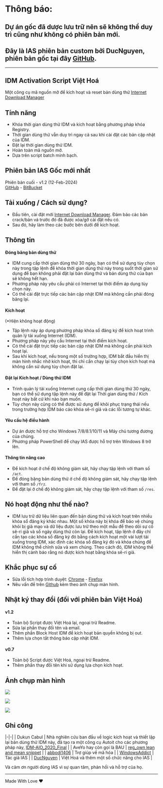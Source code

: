 # Thông báo:

## Dự án gốc đã dược lưu trữ nên sẽ không thể duy trì cũng như không có phiên bản mới.
## Đây là IAS phiên bản custom bởi DucNguyen, phiên bản gốc tại đây [GitHub](https://github.com/WindowsAddict/IDM-Activation-Script).

------------------------------------------------------------------------

## IDM Activation Script Việt Hoá

Một công cụ mã nguồn mở để kích hoạt và reset bản dùng thử [Internet Download Manager](https://www.internetdownloadmanager.com/)

## Tính năng

-   Khóa thời gian dùng thử IDM và kích hoạt bằng phương pháp khóa Registry.
-   Thời gian dùng thử vẫn duy trì ngay cả sau khi cài đặt các bản cập nhật của IDM.
-   Đặt lại thời gian dùng thử IDM.
-   Hoàn toàn mã nguồn mở.
-   Dựa trên script batch minh bạch.

## Phiên bản IAS Gốc mới nhất

Phiên bản cuối - v1.2 (12-Feb-2024)\
[GitHub](https://github.com/WindowsAddict/IDM-Activation-Script) - [BitBucket](https://bitbucket.org/WindowsAddict/idm-activation-script/)

## Tải xuống / Cách sử dụng?

-   Đầu tiên, cài đặt mới [Internet Download Manager](https://www.internetdownloadmanager.com/). Đảm bảo các bản crack/bản vá trước đó đã được xóa/gỡ cài đặt nếu có.
-   Sau đó, hãy làm theo các bước bên dưới để kích hoạt.

## Thông tin

#### Đóng băng bản dùng thử

-   IDM cung cấp thời gian dùng thử 30 ngày, bạn có thể sử dụng tùy chọn này trong tập lệnh để khóa thời gian dùng thử này trong suốt thời gian sử dụng để bạn không phải đặt lại bản dùng thử và bản dùng thử của bạn sẽ không hết hạn.
-   Phương pháp này yêu cầu phải có Internet tại thời điểm áp dụng tùy chọn này.
-   Có thể cài đặt trực tiếp các bản cập nhật IDM mà không cần phải đóng băng lại.

#### Kích hoạt

(\*Hiện không hoạt động)

-   Tập lệnh này áp dụng phương pháp khóa sổ đăng ký để kích hoạt trình quản lý tải xuống Internet (IDM).
-   Phương pháp này yêu cầu Internet tại thời điểm kích hoạt.
-   Có thể cài đặt trực tiếp các bản cập nhật IDM mà không cần phải kích hoạt lại.
-   Sau khi kích hoạt, nếu trong một số trường hợp, IDM bắt đầu hiển thị màn hình nhắc nhở kích hoạt, thì chỉ cần chạy lại tùy chọn kích hoạt mà không cần sử dụng tùy chọn đặt lại.

#### Đặt lại Kích hoạt / Dùng thử IDM

-   Trình quản lý tải xuống Internet cung cấp thời gian dùng thử 30 ngày, bạn có thể sử dụng tập lệnh này để đặt lại Thời gian dùng thử / Kích hoạt này bất cứ khi nào bạn muốn.
-   Tùy chọn này cũng có thể được sử dụng để khôi phục trạng thái nếu trong trường hợp IDM báo cáo khóa sê-ri giả và các lỗi tương tự khác.

#### Yêu cầu hệ điều hành

-   Dự án được hỗ trợ cho Windows 7/8/8.1/10/11 và Máy chủ tương đương của chúng.
-   Phương pháp PowerShell để chạy IAS được hỗ trợ trên Windows 8 trở lên.

#### Thông tin nâng cao

-   Để kích hoạt ở chế độ không giám sát, hãy chạy tập lệnh với tham số `/act`.
-   Để đóng băng bản dùng thử ở chế độ không giám sát, hãy chạy tập lệnh với tham số `/frz`.
-   Để đặt lại ở chế độ không giám sát, hãy chạy tập lệnh với tham số `/res`.

## Nó hoạt động như thế nào?

-   IDM lưu trữ dữ liệu liên quan đến bản dùng thử và kích hoạt trên nhiều khóa sổ đăng ký khác nhau. Một số khóa này bị khóa để bảo vệ chúng khỏi bị giả mạo và dữ liệu được lưu trữ theo một mẫu để theo dõi sự cố sê-ri giả và số ngày dùng thử còn lại. Để kích hoạt, tập lệnh ở đây chỉ cần tạo các khóa sổ đăng ký đó bằng cách kích hoạt một vài lượt tải xuống trong IDM, xác định các khóa sổ đăng ký đó và khóa chúng để IDM không thể chỉnh sửa và xem chúng. Theo cách đó, IDM không thể hiển thị cảnh báo rằng nó được kích hoạt bằng khóa sê-ri giả.

## Khắc phục sự cố

-   Sửa lỗi tích hợp trình duyệt: [Chrome](https://www.internetdownloadmanager.com/register/new_faq/bi9.html) - [Firefox](https://www.internetdownloadmanager.com/register/new_faq/bi4.html)
-   Nêu vấn đề trên [Github](https://github.com/DucNguyen1357/IDM-Activation-Script-Viet-Hoa) kèm theo ảnh chụp màn hình.

## Nhật ký thay đổi (đối với phiên bản Việt Hoá)

#### v1.2

-   Toàn bộ Script được Việt Hoá lại, ngoại trừ Readme.
-   Sửa lại phần thay đổi tên và email.
-   Thêm phần Block Host IDM để kích hoạt bản quyền không bị out.
-   Thêm lựa chọn tắt thông báo cập nhật IDM.

#### v0.7

-   Toàn bộ Script được Việt Hoá, ngoại trừ Readme.
-   Thêm phần thay đổi tên khi sử dụng lựa chọn kích hoạt.

## Ảnh chụp màn hình

![](https://ducnguyen.top/ducnguyentech/wp-content/uploads/sites/6/2024/09/IAS-Show-1-597x335.png)

![](https://ducnguyen.top/ducnguyentech/wp-content/uploads/sites/6/2024/09/IAS-Show-3-597x335.png)

![](https://ducnguyen.top/ducnguyentech/wp-content/uploads/sites/6/2024/09/IAS-Show-2-921x518.png)

## Ghi công

|-|-|
| Dukun Cabul | Nhà nghiên cứu ban đầu về logic kích hoạt và thiết lập lại bản dùng thử IDM này, đã tạo ra một công cụ Autoit cho các phương pháp này, [IDM-AIO_2020_Final](https://nsaneforums.com/topic/371047-discussion-internet-download-manager-fixes/page/8/#comment-1632062) |
| AveYo hay còn gọi là BAU | [reg_own lean and mean snippet](https://pastebin.com/XTPt0JSC) |
| [abbodi1406](https://github.com/abbodi1406) | Trợ giúp về mã hóa |
| [WindowsAddict](https://github.com/WindowsAddict) | Tác giả IAS |
| [DucNguyen](https://github.com/DucNguyen1357) | Việt Hoá và thêm một số chức năng cho IAS |

Và cảm ơn người dùng IAS vì sự quan tâm, phản hồi và hỗ trợ của họ.

------------------------------------------------------------------------

Made With Love ❤️
